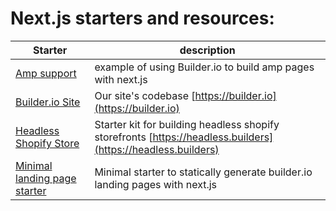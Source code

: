 # Next.js starters and resources:

| Starter | description |
| --- | --- |
| [Amp support](/examples/next-js-amp) | example of using Builder.io to build amp pages with next.js |
|  [Builder.io Site](/examples/next-js-builder-site) | Our site's codebase [https://builder.io](https://builder.io) |
|  [Headless Shopify Store](https://github.com/BuilderIO/nextjs-shopify) | Starter kit for building headless shopify storefronts [https://headless.builders](https://headless.builders) |
|  [Minimal landing page starter](/examples/next-js-simple) | Minimal starter to statically generate builder.io landing pages with next.js|
